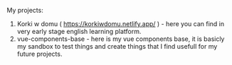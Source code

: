 My projects:

1. Korki w domu ( https://korkiwdomu.netlify.app/ )  - here you can find in very early stage english learning platform.
2. vue-components-base   - here is my vue components base, it is basicly my sandbox to test things and create things that I find usefull for my future projects.
